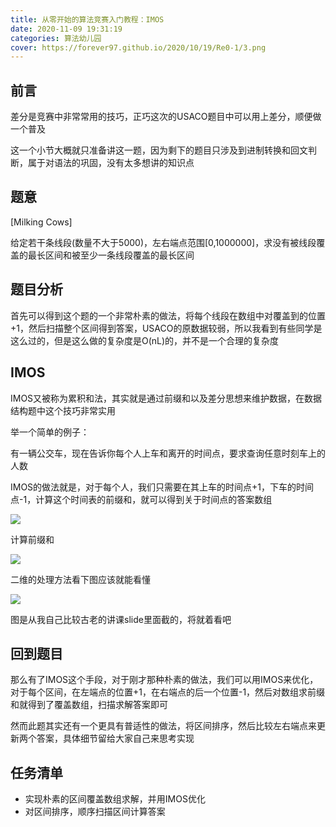 ```yaml
---
title: 从零开始的算法竞赛入门教程：IMOS
date: 2020-11-09 19:31:19
categories: 算法幼儿园
cover: https://forever97.github.io/2020/10/19/Re0-1/3.png
---
```


## 前言

差分是竞赛中非常常用的技巧，正巧这次的USACO题目中可以用上差分，顺便做一个普及

这一个小节大概就只准备讲这一题，因为剩下的题目只涉及到进制转换和回文判断，属于对语法的巩固，没有太多想讲的知识点

## 题意

[Milking Cows]

给定若干条线段(数量不大于5000)，左右端点范围[0,1000000]，求没有被线段覆盖的最长区间和被至少一条线段覆盖的最长区间

## 题目分析

首先可以得到这个题的一个非常朴素的做法，将每个线段在数组中对覆盖到的位置+1，然后扫描整个区间得到答案，USACO的原数据较弱，所以我看到有些同学是这么过的，但是这么做的复杂度是O(nL)的，并不是一个合理的复杂度

## IMOS

IMOS又被称为累积和法，其实就是通过前缀和以及差分思想来维护数据，在数据结构题中这个技巧非常实用

举一个简单的例子：

有一辆公交车，现在告诉你每个人上车和离开的时间点，要求查询任意时刻车上的人数

IMOS的做法就是，对于每个人，我们只需要在其上车的时间点+1，下车的时间点-1，计算这个时间表的前缀和，就可以得到关于时间点的答案数组

![](1.png)

计算前缀和

![](2.png)

二维的处理方法看下图应该就能看懂

![](3.png)

图是从我自己比较古老的讲课slide里面截的，将就着看吧

## 回到题目

那么有了IMOS这个手段，对于刚才那种朴素的做法，我们可以用IMOS来优化，对于每个区间，在左端点的位置+1，在右端点的后一个位置-1，然后对数组求前缀和就得到了覆盖数组，扫描求解答案即可

然而此题其实还有一个更具有普适性的做法，将区间排序，然后比较左右端点来更新两个答案，具体细节留给大家自己来思考实现

## 任务清单

* 实现朴素的区间覆盖数组求解，并用IMOS优化
* 对区间排序，顺序扫描区间计算答案
